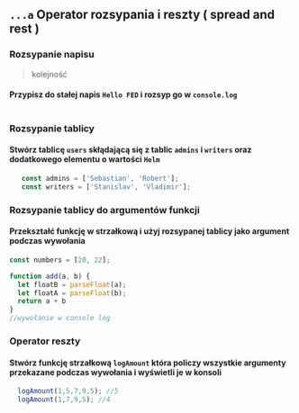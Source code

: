 ## `...a` Operator rozsypania i reszty ( spread and rest )

### Rozsypanie napisu

> kolejność

#### Przypisz do stałej napis `Hello FED` i rozsyp go w `console.log`

```javascript

```

### Rozsypanie tablicy

#### Stwórz tablicę `users` skłądającą się z tablic `admins` i `writers` oraz dodatkowego elementu o wartości `Helm`

```javascript
   const admins = ['Sebastian', 'Robert'];
   const writers = ['Stanislav', 'Vladimir'];
```

### Rozsypanie tablicy do argumentów funkcji

#### Przekształć funkcję w strzałkową i użyj rozsypanej tablicy jako argument podczas wywołania

```javascript
const numbers = [20, 22];

function add(a, b) {
  let floatB = parseFloat(a);
  let floatA = parseFloat(b);
  return a + b
}
//wywołanie w console log
```

### Operator reszty

#### Stwórz funkcję strzałkową `logAmount` która policzy wszystkie argumenty przekazane podczas wywołania i wyświetli je w konsoli

```javascript
  logAmount(1,5,7,9,5); //5
  logAmount(1,7,9,5); //4
```

